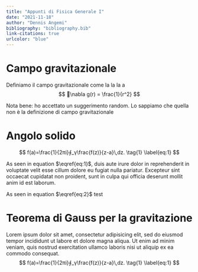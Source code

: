 ```yaml
---
title: "Appunti di Fisica Generale I"
date: "2021-11-18"
author: "Dennis Angemi"
bibliography: "bibliography.bib"
link-citations: true
urlcolor: "blue"
---
```


# Campo gravitazionale

Definiamo il campo gravitazionale come la la la a
$$
⃗\nabla g(r) = \frac{1}{r^2}
$$

Nota bene: ho accettato un suggerimento random. Lo sappiamo che quella non è la definizione di campo gravitazionale

# Angolo solido

$$
f(a)=\frac{1}{2πi}∮_γ\frac{f(z)}{z-a}\,dz.
\tag{1}
\label{eq:1}
$$

As seen in equation $\eqref{eq:1}$, duis aute irure dolor in reprehenderit in voluptate velit esse cillum dolore eu fugiat nulla pariatur. Excepteur sint occaecat cupidatat non proident, sunt in culpa qui officia deserunt mollit anim id est laborum.

As seen in equation $\eqref{eq:2}$ test

# Teorema di Gauss per la gravitazione

Lorem ipsum dolor sit amet, consectetur adipisicing elit, sed do eiusmod tempor incididunt ut labore et dolore magna aliqua. Ut enim ad minim veniam, quis nostrud exercitation ullamco laboris nisi ut aliquip ex ea commodo consequat.
$$
f(a)=\frac{1}{2πi}∮_γ\frac{f(z)}{z-a}\,dz.
\tag{1}
\label{eq:1}
$$
